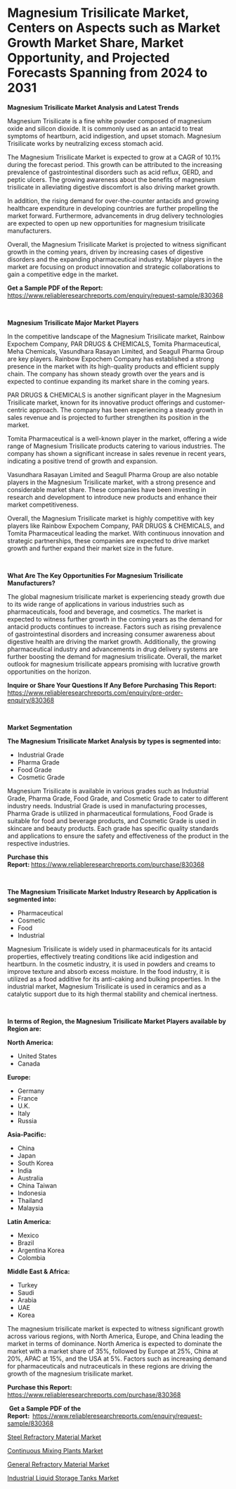 <p><h1>Magnesium Trisilicate Market, Centers on Aspects such as Market Growth Market Share, Market Opportunity, and Projected Forecasts Spanning from 2024 to 2031</h1></p><p><strong>Magnesium Trisilicate Market Analysis and Latest Trends</strong></p>
<p><p>Magnesium Trisilicate is a fine white powder composed of magnesium oxide and silicon dioxide. It is commonly used as an antacid to treat symptoms of heartburn, acid indigestion, and upset stomach. Magnesium Trisilicate works by neutralizing excess stomach acid.</p><p>The Magnesium Trisilicate Market is expected to grow at a CAGR of 10.1% during the forecast period. This growth can be attributed to the increasing prevalence of gastrointestinal disorders such as acid reflux, GERD, and peptic ulcers. The growing awareness about the benefits of magnesium trisilicate in alleviating digestive discomfort is also driving market growth.</p><p>In addition, the rising demand for over-the-counter antacids and growing healthcare expenditure in developing countries are further propelling the market forward. Furthermore, advancements in drug delivery technologies are expected to open up new opportunities for magnesium trisilicate manufacturers.</p><p>Overall, the Magnesium Trisilicate Market is projected to witness significant growth in the coming years, driven by increasing cases of digestive disorders and the expanding pharmaceutical industry. Major players in the market are focusing on product innovation and strategic collaborations to gain a competitive edge in the market.</p></p>
<p><strong>Get a Sample PDF of the Report:&nbsp;</strong> <a href="https://www.reliableresearchreports.com/enquiry/request-sample/830368">https://www.reliableresearchreports.com/enquiry/request-sample/830368</a></p>
<p>&nbsp;</p>
<p><strong>Magnesium Trisilicate Major Market Players</strong></p>
<p><p>In the competitive landscape of the Magnesium Trisilicate market, Rainbow Expochem Company, PAR DRUGS & CHEMICALS, Tomita Pharmaceutical, Meha Chemicals, Vasundhara Rasayan Limited, and Seagull Pharma Group are key players. Rainbow Expochem Company has established a strong presence in the market with its high-quality products and efficient supply chain. The company has shown steady growth over the years and is expected to continue expanding its market share in the coming years.</p><p>PAR DRUGS & CHEMICALS is another significant player in the Magnesium Trisilicate market, known for its innovative product offerings and customer-centric approach. The company has been experiencing a steady growth in sales revenue and is projected to further strengthen its position in the market.</p><p>Tomita Pharmaceutical is a well-known player in the market, offering a wide range of Magnesium Trisilicate products catering to various industries. The company has shown a significant increase in sales revenue in recent years, indicating a positive trend of growth and expansion.</p><p>Vasundhara Rasayan Limited and Seagull Pharma Group are also notable players in the Magnesium Trisilicate market, with a strong presence and considerable market share. These companies have been investing in research and development to introduce new products and enhance their market competitiveness.</p><p>Overall, the Magnesium Trisilicate market is highly competitive with key players like Rainbow Expochem Company, PAR DRUGS & CHEMICALS, and Tomita Pharmaceutical leading the market. With continuous innovation and strategic partnerships, these companies are expected to drive market growth and further expand their market size in the future.</p></p>
<p>&nbsp;</p>
<p><strong>What Are The Key Opportunities For Magnesium Trisilicate Manufacturers?</strong></p>
<p><p>The global magnesium trisilicate market is experiencing steady growth due to its wide range of applications in various industries such as pharmaceuticals, food and beverage, and cosmetics. The market is expected to witness further growth in the coming years as the demand for antacid products continues to increase. Factors such as rising prevalence of gastrointestinal disorders and increasing consumer awareness about digestive health are driving the market growth. Additionally, the growing pharmaceutical industry and advancements in drug delivery systems are further boosting the demand for magnesium trisilicate. Overall, the market outlook for magnesium trisilicate appears promising with lucrative growth opportunities on the horizon.</p></p>
<p><strong>Inquire or Share Your Questions If Any Before Purchasing This Report:</strong> <a href="https://www.reliableresearchreports.com/enquiry/pre-order-enquiry/830368">https://www.reliableresearchreports.com/enquiry/pre-order-enquiry/830368</a></p>
<p>&nbsp;</p>
<p><strong>Market Segmentation</strong></p>
<p><strong>The Magnesium Trisilicate Market Analysis by types is segmented into:</strong></p>
<p><ul><li>Industrial Grade</li><li>Pharma Grade</li><li>Food Grade</li><li>Cosmetic Grade</li></ul></p>
<p><p>Magnesium Trisilicate is available in various grades such as Industrial Grade, Pharma Grade, Food Grade, and Cosmetic Grade to cater to different industry needs. Industrial Grade is used in manufacturing processes, Pharma Grade is utilized in pharmaceutical formulations, Food Grade is suitable for food and beverage products, and Cosmetic Grade is used in skincare and beauty products. Each grade has specific quality standards and applications to ensure the safety and effectiveness of the product in the respective industries.</p></p>
<p><strong>Purchase this Report:&nbsp;</strong><a href="https://www.reliableresearchreports.com/purchase/830368">https://www.reliableresearchreports.com/purchase/830368</a></p>
<p>&nbsp;</p>
<p><strong>The Magnesium Trisilicate Market Industry Research by Application is segmented into:</strong></p>
<p><ul><li>Pharmaceutical</li><li>Cosmetic</li><li>Food</li><li>Industrial</li></ul></p>
<p><p>Magnesium Trisilicate is widely used in pharmaceuticals for its antacid properties, effectively treating conditions like acid indigestion and heartburn. In the cosmetic industry, it is used in powders and creams to improve texture and absorb excess moisture. In the food industry, it is utilized as a food additive for its anti-caking and bulking properties. In the industrial market, Magnesium Trisilicate is used in ceramics and as a catalytic support due to its high thermal stability and chemical inertness.</p></p>
<p>&nbsp;</p>
<p><strong>In terms of Region, the Magnesium Trisilicate Market Players available by Region are:</strong></p>
<p>
    <p> <strong> North America: </strong>
        <ul>
            <li>United States</li>
            <li>Canada</li>
        </ul>
        </p> 
    <p> <strong> Europe: </strong>
        <ul>
            <li>Germany</li>
            <li>France</li>
            <li>U.K.</li>
            <li>Italy</li>
            <li>Russia</li>
        </ul>
        </p> 
    <p> <strong> Asia-Pacific: </strong>
        <ul>
            <li>China</li>
            <li>Japan</li>
            <li>South Korea</li>
            <li>India</li>
            <li>Australia</li>
            <li>China Taiwan</li>
            <li>Indonesia</li>
            <li>Thailand</li>
            <li>Malaysia</li>
        </ul>
        </p> 
    <p> <strong> Latin America: </strong>
        <ul>
            <li>Mexico</li>
            <li>Brazil</li>
            <li>Argentina Korea</li>
            <li>Colombia</li>
        </ul>
        </p> 
    <p> <strong> Middle East & Africa: </strong>
        <ul>
            <li>Turkey</li>
            <li>Saudi</li>
            <li>Arabia</li>
            <li>UAE</li>
            <li>Korea</li>
        </ul>
    </p>
    </p>
<p><p>The magnesium trisilicate market is expected to witness significant growth across various regions, with North America, Europe, and China leading the market in terms of dominance. North America is expected to dominate the market with a market share of 35%, followed by Europe at 25%, China at 20%, APAC at 15%, and the USA at 5%. Factors such as increasing demand for pharmaceuticals and nutraceuticals in these regions are driving the growth of the magnesium trisilicate market.</p></p>
<p><strong>Purchase this Report: </strong><a href="https://www.reliableresearchreports.com/purchase/830368">https://www.reliableresearchreports.com/purchase/830368</a></p>
<p>&nbsp;<strong>Get a Sample PDF of the Report:&nbsp;&nbsp;</strong><a href="https://www.reliableresearchreports.com/enquiry/request-sample/830368">https://www.reliableresearchreports.com/enquiry/request-sample/830368</a></p>
<p><strong></strong></p>
<p><p><a href="https://view.publitas.com/reportprime-1/steel-refractory-material-market-size-focuses-on-market-dynamics-in-depth-analysis-and-future-projections-of-its-market-forecasted-for-period-from-2023-to-2030/">Steel Refractory Material Market</a></p><p><a href="https://funky-papaya-cf4.notion.site/Continuous-Mixing-Plants-Market-Centers-on-Aspects-such-as-Market-Growth-Market-Share-Market-Oppor-ba50106796a4415988bdbdc0576ba888">Continuous Mixing Plants Market</a></p><p><a href="https://view.publitas.com/reportprime-1/general-refractory-material-market-share-market-new-trends-analysis-report-by-type-by-application-by-end-use-by-region-and-segment-forecasts-2023-2030/">General Refractory Material Market</a></p><p><a href="https://view.publitas.com/reportprime-1/industrial-liquid-storage-tanks-market-research-report-provides-critical-insights-that-can-help-shape-business-development-and-investment-strategies/">Industrial Liquid Storage Tanks Market</a></p></p>